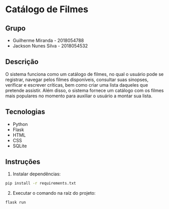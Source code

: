 # Catálogo de Filmes 

## Grupo
- Guilherme Miranda - 2018054788
- Jackson Nunes Silva - 2018054532

## Descrição
O sistema funciona como um catálogo de filmes, no qual o usuário pode se registrar, navegar pelos filmes disponíveis, consultar suas sinopses, verificar e escrever críticas, bem como criar uma lista daqueles que pretende assistir. Além disso, o sistema fornece um catálogo com os filmes mais populares no momento para auxiliar o usuário a montar sua lista.

## Tecnologias
- Python
- Flask
- HTML
- CSS
- SQLite

## Instruções

1. Instalar dependências:
```bash
pip install -r requirements.txt
```

2. Executar o comando na raíz do projeto:
```bash
flask run
```